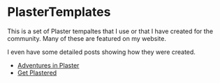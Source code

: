 # PlasterTemplates

This is a set of Plaster tempaltes that I use or that I have created for the community. Many of these are featured on my website.

I even have some detailed posts showing how they were created.

* [Adventures in Plaster](https://kevinmarquette.github.io/2017-05-12-Powershell-Plaster-adventures-in/?utm_source=github&utm_medium=plastertemplates)
* [Get Plastered](https://kevinmarquette.github.io/2017-05-14-Powershell-Plaster-GetPlastered-template/?utm_source=github&utm_medium=plastertemplates)
